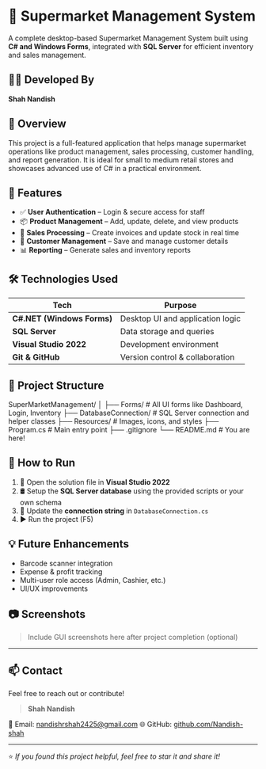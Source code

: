 # 🛒 Supermarket Management System

A complete desktop-based Supermarket Management System built using **C# and Windows Forms**, integrated with **SQL Server** for efficient inventory and sales management.

## 👨‍💻 Developed By

**Shah Nandish**

## 📌 Overview

This project is a full-featured application that helps manage supermarket operations like product management, sales processing, customer handling, and report generation. It is ideal for small to medium retail stores and showcases advanced use of C# in a practical environment.

## 🚀 Features

- ✅ **User Authentication** – Login & secure access for staff
- 📦 **Product Management** – Add, update, delete, and view products
- 🧾 **Sales Processing** – Create invoices and update stock in real time
- 👥 **Customer Management** – Save and manage customer details
- 📊 **Reporting** – Generate sales and inventory reports

## 🛠️ Technologies Used

| Tech | Purpose |
|------|---------|
| **C#.NET (Windows Forms)** | Desktop UI and application logic |
| **SQL Server** | Data storage and queries |
| **Visual Studio 2022** | Development environment |
| **Git & GitHub** | Version control & collaboration |

## 📂 Project Structure

SuperMarketManagement/ │ ├── Forms/ # All UI forms like Dashboard, Login, Inventory ├── DatabaseConnection/ # SQL Server connection and helper classes ├── Resources/ # Images, icons, and styles ├── Program.cs # Main entry point ├── .gitignore └── README.md # You are here!


## 📝 How to Run

1. 🔧 Open the solution file in **Visual Studio 2022**
2. 🛢️ Setup the **SQL Server database** using the provided scripts or your own schema
3. 🔌 Update the **connection string** in `DatabaseConnection.cs`
4. ▶️ Run the project (F5)

## 💡 Future Enhancements

- Barcode scanner integration
- Expense & profit tracking
- Multi-user role access (Admin, Cashier, etc.)
- UI/UX improvements

## 📷 Screenshots

> Include GUI screenshots here after project completion (optional)

---

## 📫 Contact

Feel free to reach out or contribute!

> **Shah Nandish**

📧 Email: nandishrshah2425@gmail.com 
🌐 GitHub: [github.com/Nandish-shah](https://github.com/Nandish-shah)

---

⭐ *If you found this project helpful, feel free to star it and share it!*
